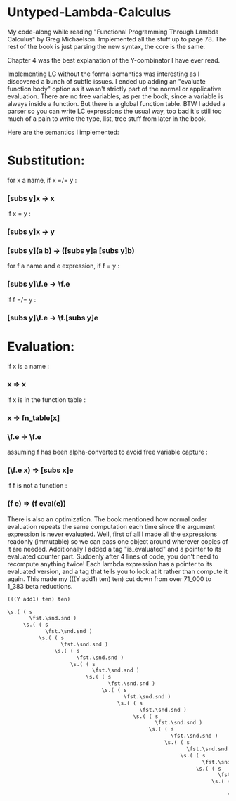 # Untyped-Lambda-Calculus
My code-along while reading "Functional Programming Through Lambda Calculus" by Greg Michaelson. Implemented all the stuff up to page 78. The rest of the book is just parsing the new syntax, the core is the same. 

Chapter 4 was the best explanation of the Y-combinator I have ever read. 

Implementing LC without the formal semantics was interesting as I discovered a bunch of subtle issues. I ended up adding an "evaluate function body" option as it wasn't strictly part of the normal or applicative evaluation. There are no free variables, as per the book, since a variable is always inside a function. But there is a global function table. BTW I added a parser so you can write LC expressions the usual way, too bad it's still too much of a pain to write the type, list, tree stuff from later in the book. 

Here are the semantics I implemented: 
# Substitution:
for x a name, if x =/= y : 
### [subs y]x -> x  
if x = y : 
### [subs y]x -> y    
### [subs y](a b) -> ([subs y]a [subs y]b)
for f a name and e expression, if f = y : 
### [subs y]\f.e -> \f.e     
if f =/= y : 
### [subs y]\f.e -> \f.[subs y]e     


# Evaluation:
if x is a name : 
### x => x 
if x is in the function table : 
### x => fn_table[x] 
### \f.e => \f.e
assuming f has been alpha-converted to avoid free variable capture : 
### (\f.e x) => [subs x]e 
if f is not a function : 
### (f e) => (f eval(e)) 


There is also an optimization. The book mentioned how normal order evaluation repeats the same computation each time since the argument expression is never evaluated. Well, first of all I made all the expressions readonly (immutable) so we can pass one object around wherever copies of it are needed. Additionally I added a tag "is_evaluated" and a pointer to its evaluated counter part. Suddenly after 4 lines of code, you don't need to recompute anything twice! Each lambda expression has a pointer to its evaluated version, and a tag that tells you to look at it rather than compute it again. This made my (((Y add1) ten) ten) cut down from  over 71_000 to 1_383 beta reductions.

```scheme
(((Y add1) ten) ten)

\s.( ( s
       \fst.\snd.snd )
     \s.( ( s
            \fst.\snd.snd )
          \s.( ( s
                 \fst.\snd.snd )
               \s.( ( s
                      \fst.\snd.snd )
                    \s.( ( s
                           \fst.\snd.snd )
                         \s.( ( s
                                \fst.\snd.snd )
                              \s.( ( s
                                     \fst.\snd.snd )
                                   \s.( ( s
                                          \fst.\snd.snd )
                                        \s.( ( s
                                               \fst.\snd.snd )
                                             \s.( ( s
                                                    \fst.\snd.snd )
                                                  \s.( ( s
                                                         \fst.\snd.snd )
                                                       \s.( ( s
                                                              \fst.\snd.snd )
                                                            \s.( ( s
                                                                   \fst.\snd.snd )
                                                                 \s.( ( s
                                                                        \fst.\snd.snd )
                                                                      \s.( ( s
                                                                             \fst.\snd.snd )
                                                                           \s.( ( s
                                                                                  \fst.\snd.snd )
                                                                                \s.( ( s
                                                                                       \fst.\snd.snd )
                                                                                     \s.( ( s
                                                                                            \fst.\snd.snd )
                                                                                          \s.( ( s
                                                                                                 \fst.\snd.snd )
                                                                                               \s.( ( s
                                                                                                      \fst.\snd.snd )
                                                                                                    \x.x ) ) ) ) ) ) ) ) ) ) ) ) ) ) ) ) ) ) ) )
```
